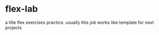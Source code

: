 # flex-lab

a litle flex exercises practice. usually this job works like template for next projects
